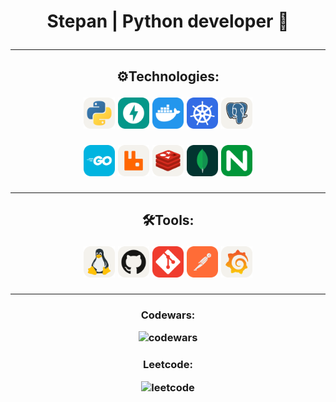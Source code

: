 <h1 align="center">Stepan | Python developer 🐍
  
---
<h2 align="center">⚙️Technologies: 


<code><img height="50" src="https://github.com/tandpfun/skill-icons/blob/main/icons/Python-Light.svg"></code>
<code><img height="50" src="https://github.com/tandpfun/skill-icons/blob/main/icons/FastAPI.svg"></code>
<code><img height="50" src="https://github.com/tandpfun/skill-icons/blob/main/icons/Docker.svg"></code>
<code><img height="50" src="https://github.com/tandpfun/skill-icons/blob/main/icons/Kubernetes.svg"></code>
<code><img height="50" src="https://github.com/tandpfun/skill-icons/blob/main/icons/PostgreSQL-Light.svg"></code>


<code><img height="50" src="https://github.com/tandpfun/skill-icons/blob/main/icons/GoLang.svg"></code>
<code><img height="50" src="https://github.com/tandpfun/skill-icons/blob/main/icons/RabbitMQ-Light.svg"></code>
<code><img height="50" src="https://github.com/tandpfun/skill-icons/blob/main/icons/Redis-Light.svg"></code>
<code><img height="50" src="https://github.com/tandpfun/skill-icons/blob/main/icons/MongoDB.svg"></code>
<code><img height="50" src="https://github.com/tandpfun/skill-icons/blob/main/icons/Nginx.svg"></code>

---

<h2 align="center">🛠Tools:


<code><img height="50" src="https://github.com/tandpfun/skill-icons/blob/main/icons/Linux-Light.svg"></code>
<code><img height="50" src="https://github.com/tandpfun/skill-icons/blob/main/icons/Github-Light.svg"></code>
<code><img height="50" src="https://github.com/tandpfun/skill-icons/blob/main/icons/Git.svg"></code>
<code><img height="50" src="https://github.com/tandpfun/skill-icons/blob/main/icons/Postman.svg"></code>
<code><img height="50" src="https://github.com/tandpfun/skill-icons/blob/main/icons/Grafana-Light.svg"></code>


<!--<code><img height="50" src="https://github.com/tandpfun/skill-icons/blob/main/icons/LinkedIn.svg"></code> :waka-->

---


<h3 align="center"> Codewars:

![codewars](https://www.codewars.com/users/Stepan_Aru/badges/large)


<h3 align="center"> Leetcode:

![leetcode](https://leetcard.jacoblin.cool/Stepan_aru?theme=light,unicorn)
